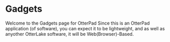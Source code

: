 # Gadgets
Welcome to the Gadgets page for OtterPad
Since this is an OtterPad application (of software), you can expect it to be lightweight, and as well as anyother OtterLake software, it will be Web(Browser)-Based.
